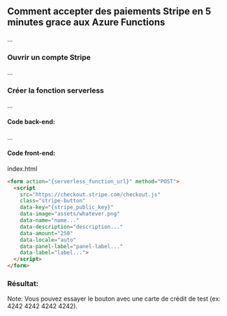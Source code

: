 ## Comment accepter des paiements Stripe en 5 minutes gr­ace aux Azure Functions

...

### Ouvrir un compte Stripe

...

### Créer la fonction serverless

...

#### Code back-end:

...

#### Code front-end:

index.html
```html
<form action="{serverless_function_url}" method="POST">
  <script
    src="https://checkout.stripe.com/checkout.js"
    class="stripe-button"
    data-key="{stripe_public_key}"
    data-image="assets/whatever.png"
    data-name="name..."
    data-description="description..."
    data-amount="250"
    data-locale="auto"
    data-panel-label="panel-label..."
    data-label="label...">
  </script>
</form>
```

### Résultat:

<form action="https://serverless-stripe.azurewebsites.net/api/HttpTriggerJS1?code=yVmocxR62ilBxFq1wEPbupEjFnVEqouj56AHHPdr6b1I7g3aaCNXcw==" method="POST">
  <script
    src="https://checkout.stripe.com/checkout.js"
    class="stripe-button"
    data-key="pk_test_WMYV3w0Be1UNRelW2j3dtbvQ"
    data-image="assets/mathieu.jpg"
    data-name="Blog de Mathieu"
    data-description="Un petit encouragement?"
    data-amount="250"
    data-locale="auto"
    data-panel-label="2.50$ pour m'encourager"
    data-label="2.50$ pour m'encourager">
  </script>
</form>

Note: Vous pouvez essayer le bouton avec une carte de crédit de test (ex: 4242 4242 4242 4242).
